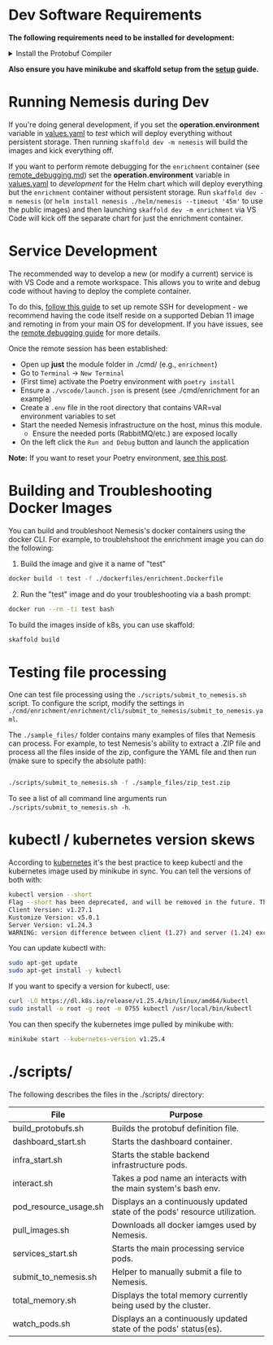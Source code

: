 # Dev Software Requirements

**The following requirements need to be installed for development:**

<details>
<summary>
Install the Protobuf Compiler
</summary>

**Purpose:** Compiles protobuf specs to python (or other languages).

* Install protobuf-compiler package
```bash
# Install the protobuf compiler
wget https://github.com/protocolbuffers/protobuf/releases/download/v21.5/protoc-21.5-linux-x86_64.zip
sudo apt-get install -y zip
sudo unzip protoc-21.5-linux-x86_64.zip -d /usr/local/
```
</details>

**Also ensure you have minikube and skaffold setup from the [setup](./installation/setup.md) guide.**

# Running Nemesis during Dev

If you're doing general development, if you set the **operation.environment** variable in [values.yaml](https://github.com/SpecterOps/Nemesis/blob/main/helm/nemesis/values.yaml) to *test* which will deploy everything without persistent storage. Then running `skaffold dev -m nemesis` will build the images and kick everything off.

If you want to perform remote debugging for the `enrichment` container (see [remote_debugging.md](remote_debugging.md)) set the **operation.environment** variable in [values.yaml](https://github.com/SpecterOps/Nemesis/blob/main/helm/nemesis/values.yaml) to *development* for the Helm chart which will deploy everything but the `enrichment` container without persistent storage. Run `skaffold dev -m nemesis` (or `helm install nemesis ./helm/nemesis --timeout '45m'` to use the public images) and then launching `skaffold dev -m enrichment` via VS Code will kick off the separate chart for just the enrichment container.

# Service Development

The recommended way to develop a new (or modify a current) service is with VS Code
and a remote workspace. This allows you to write and debug code without having to
deploy the complete container.

To do this, [follow this guide](https://code.visualstudio.com/docs/remote/ssh) to
set up remote SSH for development - we recommend having the code itself reside
on a supported Debian 11 image and remoting in from your main OS for development.
If you have issues, see the [remote debugging guide](./remote_debugging.md) for more details.

Once the remote session has been established:

- Open up **just** the module folder in ./cmd/ (e.g., `enrichment`)
- Go to `Terminal` -> `New Terminal`
- (First time) activate the Poetry environment with `poetry install`
- Ensure a `./vscode/launch.json` is present (see ./cmd/enrichment for an example)
- Create a `.env` file in the root directory that contains VAR=val environment variables to set
- Start the needed Nemesis infrastructure on the host, minus this module.
  - Ensure the needed ports (RabbitMQ/etc.) are exposed locally
- On the left click the `Run and Debug` button and launch the application

**Note:** If you want to reset your Poetry environment, [see this post](https://stackoverflow.com/a/70064450).


# Building and Troubleshooting Docker Images
You can build and troubleshoot Nemesis's docker containers using the docker CLI. For example, to troublehshoot the enrichment image you can do the following:

1. Build the image and give it a name of "test"
```bash
docker build -t test -f ./dockerfiles/enrichment.Dockerfile
```

2. Run the "test" image and do your troubleshooting via a bash prompt:
```bash
docker run --rm -ti test bash
```

To build the images inside of k8s, you can use skaffold:
```bash
skaffold build
```

# Testing file processing
One can test file processing using the `./scripts/submit_to_nemesis.sh` script. To configure the script, modify the settings in `./cmd/enrichment/enrichment/cli/submit_to_nemesis/submit_to_nemesis.yaml`.

The `./sample_files/` folder contains many examples of files that Nemesis can process. For example, to test Nemesis's ability to extract a .ZIP file and process all the files inside of the zip, configure the YAML file and then run (make sure to specify the absolute path):
```bash

./scripts/submit_to_nemesis.sh -f ./sample_files/zip_test.zip
```

To see a list of all command line arguments run `./scripts/submit_to_nemesis.sh -h`.

# kubectl / kubernetes version skews

According to [kubernetes](https://kubernetes.io/releases/version-skew-policy/#kubectl) it's the best practice to keep kubectl and the kubernetes image used by minikube in sync. You can tell the versions of both with:

```bash
kubectl version --short
Flag --short has been deprecated, and will be removed in the future. The --short output will become the default.
Client Version: v1.27.1
Kustomize Version: v5.0.1
Server Version: v1.24.3
WARNING: version difference between client (1.27) and server (1.24) exceeds the supported minor version skew of +/-1
```

You can update kubectl with:
```bash
sudo apt-get update
sudo apt-get install -y kubectl
```

If you want to specify a version for kubectl, use:
```bash
curl -LO https://dl.k8s.io/release/v1.25.4/bin/linux/amd64/kubectl
sudo install -o root -g root -m 0755 kubectl /usr/local/bin/kubectl
```

You can then specify the kubernetes imge pulled by minikube with:
```bash
minikube start --kubernetes-version v1.25.4
```

# ./scripts/

The following describes the files in the ./scripts/ directory:

| File                  | Purpose                                                                     |
| --------------------- | --------------------------------------------------------------------------- |
| build_protobufs.sh    | Builds the protobuf definition file.                                        |
| dashboard_start.sh    | Starts the dashboard container.                                             |
| infra_start.sh        | Starts the stable backend infrastructure pods.                              |
| interact.sh           | Takes a pod name an interacts with the main system's bash env.              |
| pod_resource_usage.sh | Displays an a continuously updated state of the pods' resource utilization. |
| pull_images.sh        | Downloads all docker iamges used by Nemesis.                                |
| services_start.sh     | Starts the main processing service pods.                                    |
| submit_to_nemesis.sh  | Helper to manually submit a file to Nemesis.                                |
| total_memory.sh       | Displays the total memory currently being used by the cluster.              |
| watch_pods.sh         | Displays an a continuously updated state of the pods' status(es).           |
